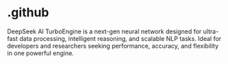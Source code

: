 # .github
DeepSeek AI TurboEngine is a next-gen neural network designed for ultra-fast data processing, intelligent reasoning, and scalable NLP tasks. Ideal for developers and researchers seeking performance, accuracy, and flexibility in one powerful engine.

